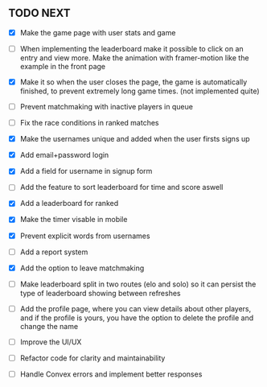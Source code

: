 ## TODO NEXT
- [x] Make the game page with user stats and game
- [ ] When implementing the leaderboard make it possible to click on an entry and view more. Make the animation with framer-motion like the example in the front page
- [x] Make it so when the user closes the page, the game is automatically finished, to prevent extremely long game times. (not implemented quite)
- [ ] Prevent matchmaking with inactive players in queue
- [ ] Fix the race conditions in ranked matches
- [x] Make the usernames unique and added when the user firsts signs up
- [x] Add email+password login
- [x] Add a field for username in signup form
- [ ] Add the feature to sort leaderboard for time and score aswell
- [x] Add a leaderboard for ranked
- [x] Make the timer visable in mobile
- [x] Prevent explicit words from usernames
- [ ] Add a report system
- [x] Add the option to leave matchmaking
- [ ] Make leaderboard split in two routes (elo and solo) so it can persist the type of leaderboard showing between refreshes
- [ ] Add the profile page, where you can view details about other players, and if the profile is yours, you have the option to delete the profile and change the name
  
- [ ] Improve the UI/UX
- [ ] Refactor code for clarity and maintainability
- [ ] Handle Convex errors and implement better responses